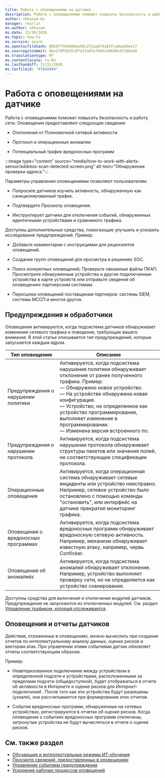 ```yaml
---
title: Работа с оповещениями на датчике
description: Работа с оповещениями поможет повысить безопасность и работу сети.
author: shhazam-ms
manager: rkarlin
ms.author: shhazam
ms.date: 11/30/2020
ms.topic: how-to
ms.service: azure
ms.openlocfilehash: 00207ffb8480ae99c2f1aad74183fca9ea45ee17
ms.sourcegitcommit: 8be279f92d5c07a37adfe766dc40648c673d8aa8
ms.translationtype: MT
ms.contentlocale: ru-RU
ms.lasthandoff: 12/31/2020
ms.locfileid: "97842849"
---
```

# <a name="work-with-alerts-on-your-sensor"></a>Работа с оповещениями на датчике

Работа с оповещениями поможет повысить безопасность и работу сети. Оповещения предоставляют следующие сведения:

- Отклонения от Полномочной сетевой активности

- Протокол и операционные аномалии

- Потенциальный трафик вредоносных программ

:::image type="content" source="media/how-to-work-with-alerts-sensor/address-scan-detected-screen.png" alt-text="Обнаружение проверки адреса.":::

Параметры управления оповещениями позволяют пользователям:

- Попросите датчиков изучить активность, обнаруженную как санкционированный трафик.

- Подтвердите Просмотр оповещения.

- Инструктирует датчики для отключения событий, обнаруженных идентичными устройствами и сравнимого трафика.

Доступны дополнительные средства, помогающие улучшить и ускорить исследование предупреждений. Пример:

  - Добавьте комментарии с инструкциями для рецензентов оповещений.

  - Создание групп оповещений для просмотра в решениях SOC. 

  - Поиск конкретных оповещений; Проверьте связанные файлы ПКАП. Просмотрите обнаруженные устройства и другие подключенные устройства в карте устройств или отправьте сведения об оповещениях партнерским системам.

  - Пересылка оповещений поставщикам партнеров: системы SIEM, системы МССП и многое другое.

## <a name="alerts-and-engines"></a>Предупреждения и обработчики

Оповещения активируются, когда подсистема датчиков обнаруживает изменения сетевого трафика и поведения, требующие вашего внимания. В этой статье описывается тип предупреждений, которые запускается каждым ядром.

| Тип оповещения | Описание |
|-|-|
| Предупреждения о нарушении политики | Активируется, когда подсистема нарушения политики обнаруживает отклонение от ранее полученного трафика. Пример: <br /> — Обнаружено новое устройство.  <br /> — На устройстве обнаружена новая конфигурация. <br /> — Устройство, не определенное как устройство программирования, выполняет изменение в программировании. <br /> — Изменена версия встроенного по. |
| Предупреждения о нарушении протокола | Активируется, когда подсистема нарушения протокола обнаруживает структуры пакетов или значения полей, не соответствующие спецификации протокола. | 
| Операционные оповещения | Активируется, когда операционная система обнаруживает сетевые инциденты или устройство неисправно. Например, сетевое устройство было остановлено с помощью команды "остановить", или интерфейс на датчике прекратил мониторинг трафика. |
| Оповещения о вредоносных программах | Активируется, когда подсистема вредоносных программ обнаруживает вредоносную сетевую активность. Например, механизм обнаруживает известную атаку, например, червь Conficker. |
| Оповещения об аномалиях | Активируется, когда подсистема аномалий обнаруживает отклонение. Например, устройство выполняет проверку сети, но не определяется как устройство сканирования. |

Доступны средства для включения и отключения модулей датчиков. Предупреждения не запускаются из отключенных модулей. См. раздел [Управление трафиком, который отслеживается](how-to-control-what-traffic-is-monitored.md).

## <a name="alerts-and-sensor-reporting"></a>Оповещения и отчеты датчиков

Действия, отраженные в оповещениях, можно вычислить при создании отчетов по интеллектуальному анализу данных, оценке рисков и векторам атак. При управлении этими событиями датчик обновляет отчеты соответствующим образом.

Пример:

  - Неавторизованное подключение между устройством в определенной подсети и устройствами, расположенными за пределами подсети (общедоступной), будет отображаться в отчете об *активности в Интернете* и оценке рисков для *Интернет-подключений* . После того как эти устройства будут разрешены (узнали), они рассчитываются при формировании этих отчетов.

  - События вредоносных программ, обнаруженные на сетевых устройствах, регистрируются в отчетах об оценке рисков. Когда оповещения о событиях вредоносных *программ отключены,* затронутые устройства не будут вычисляться в отчете о оценке рисков.

## <a name="see-also"></a>См. также раздел

- [Обучающие и интеллектуальные режимы ИТ-обучения](how-to-control-what-traffic-is-monitored.md#learning-and-smart-it-learning-modes)
- [Просмотр сведений, предоставленных в оповещениях](how-to-view-information-provided-in-alerts.md)
- [Управление событием предупреждения](how-to-manage-the-alert-event.md)
- [Ускорение рабочих процессов оповещений](how-to-accelerate-alert-incident-response.md)
